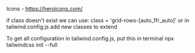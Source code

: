 Icons - https://heroicons.com/

if class doesn't exist we can use:
class = 'grid-rows-[auto_1fr_auto]'
or in tailwind.config.js add new classes to extend

To get all configuration in tailwind.config.js, put this in terminal
npx tailwindcss init --full
